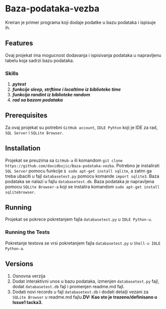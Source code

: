 # Baza-podataka-vezba

Kreiran je primer programa koji dodaje podatke u bazu podataka i ispisuje ih.

## Features
Ovaj projekat ima mogucnost dodavanja i ispisivanja podataka u napravljenu tabelu koja sadrzi bazu podataka. 

### Skills
1. ***pytest***
2. ***funkcije sleep, strftime i localtime iz biblioteke time***
3. ***funkcija randint iz biblioteke random***
4. ***rad sa bazom podataka***

## Prerequisites
Za ovaj projekat su potrebni `GitHub account`, `IDLE Pyhton` koji je IDE za rad, `SQL Server` i `SQLite Browser`.

## Installation
Projekat se preuzima sa `GitHub-a` ili komandom `git clone https://github.com/davidbujic/Baza-podataka-vezba`. Potrebno je instalirati `SQL Server` pomocu funkcije `$ sudo apt-get install sqlite`, a zatim ga treba ubaciti u fajl `databasetest.py` pomocu komande `import sqlite3`. Baza podataka se nalazi u fajlu `databasetest.db`. Baza podataka je napravljena pomocu `SQLite Browser-a` koji se instalira komandom `sudo apt-get install sqlitebrowser`.

## Running
Projekat se pokrece pokretanjem fajla `databasetest.py` u `IDLE Python-u`.

### Running the Tests
Pokretanje testova se vrsi pokretanjem fajla `databasetest.py` u `Shell-u IDLE Python-a`.

## Versions
1. Osnovna verzija
2. Dodat interaktivni unos u bazu podataka, izmenjen `databasetest.py` fajl, dodat `databasetest.db` fajl i promenjen readme.md fajl.
3. Dodati novi records u fajl `databasetest.db` i dodati detalji vezani za `SQLite Browser` u readme.md fajlu.**DV: Kao sto je trazeno/definisano u Issue1 tacka3.**
